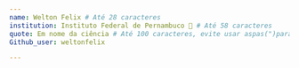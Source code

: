 ```yaml
---
name: Welton Felix # Até 28 caracteres  
institution: Instituto Federal de Pernambuco 🚩 # Até 58 caracteres
quote: Em nome da ciência # Até 100 caracteres, evite usar aspas(")para garantir que o formato permaneça o mesmo. 
Github_user: weltonfelix

---
```

